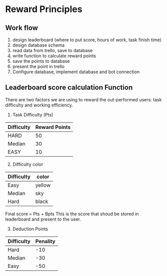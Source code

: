 # Reward Principles 
## Work flow
1. design leaderboard (where to put score, hours of work, task finish time) 
2. design database schema 
3. read data from trello, save to database 
4. write function to calculate reward points 
5. save the points to database 
6. present the point in trello
7. Configure database, implement database and bot connection

## Leaderboard score calculation Function

There are two factors we are using to reward the out-performed users: task difficulty and working efficiency.
1. Task Difficulty (Pts)

| Difficulty | Reward Points 
| --- |---
| HARD |50
| Median | 30
| EASY|10

2. Difficulty color

|Difficulty | color
|---|---
|Easy |yellow
|Median |sky
|Hard |black

Final score = Pts + Bpts
This is the score that shoud be stored in leaderboard and present to the user.

3. Deduction Points

|Difficulty| Penality 
|--- | --- 
| Hard | -10 
| Median | -30
| Easy | -50 
